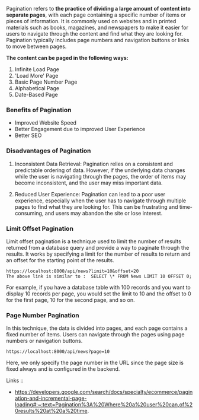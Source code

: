 
Pagination refers to **the practice of dividing a large amount of content into separate pages**, with each page containing a specific number of items or pieces of information. It is commonly used on websites and in printed materials such as books, magazines, and newspapers to make it easier for users to navigate through the content and find what they are looking for. Pagination typically includes page numbers and navigation buttons or links to move between pages.

**The content can be paged in the following ways:**
1. Infinite Load Page
2. 'Load More' Page
3. Basic Page Number Page
4. Alphabetical Page
5. Date-Based Page

### Benefits of Pagination

- Improved Website Speed
- Better Engagement due to improved User Experience
- Better SEO

### Disadvantages of Pagination

1.  Inconsistent Data Retrieval: 
	Pagination relies on a consistent and predictable ordering of data. However, if the underlying data changes while the user is navigating through the pages, the order of items may become inconsistent, and the user may miss important data.

2. Reduced User Experience: 
	Pagination can lead to a poor user experience, especially when the user has to navigate through multiple pages to find what they are looking for. This can be frustrating and time-consuming, and users may abandon the site or lose interest.

### Limit Offset Pagination

Limit offset pagination is a technique used to limit the number of results returned from a database query and provide a way to paginate through the results. It works by specifying a limit for the number of results to return and an offset for the starting point of the results.

	https://localhost:8000/api/news?limit=10&offset=20
	The above link is similar to :  SELECT \* FROM News LIMIT 10 OFFSET 0;

For example, if you have a database table with 100 records and you want to display 10 records per page, you would set the limit to 10 and the offset to 0 for the first page, 10 for the second page, and so on.

### Page Number Pagination

In this technique, the data is divided into pages, and each page contains a fixed number of items. Users can navigate through the pages using page numbers or navigation buttons.

	https://localhost:8000/api/news?page=10

Here, we only specify the page number in the URL since the page size is fixed always and is configured in the backend.

Links ::
- https://developers.google.com/search/docs/specialty/ecommerce/pagination-and-incremental-page-loading#:~:text=Pagination%3A%20Where%20a%20user%20can,of%20results%20at%20a%20time.